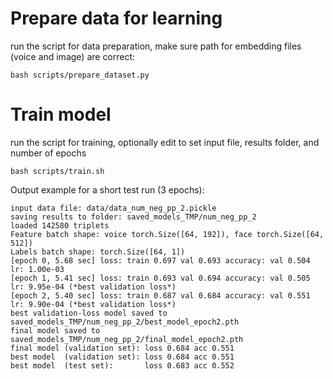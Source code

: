 # Prepare data for learning
run the script for data preparation, make sure path for embedding files (voice and image) are correct:
```
bash scripts/prepare_dataset.py
```

# Train model
run the script for training, optionally edit to set input file, results folder, and number of epochs
```
bash scripts/train.sh
```

Output example for a short test run (3 epochs):
```
input data file: data/data_num_neg_pp_2.pickle
saving results to folder: saved_models_TMP/num_neg_pp_2
loaded 142580 triplets
Feature batch shape: voice torch.Size([64, 192]), face torch.Size([64, 512])
Labels batch shape: torch.Size([64, 1])
[epoch 0, 5.68 sec] loss: train 0.697 val 0.693 accuracy: val 0.504 lr: 1.00e-03 
[epoch 1, 5.41 sec] loss: train 0.693 val 0.694 accuracy: val 0.505 lr: 9.95e-04 (*best validation loss*)
[epoch 2, 5.40 sec] loss: train 0.687 val 0.684 accuracy: val 0.551 lr: 9.90e-04 (*best validation loss*)
best validation-loss model saved to saved_models_TMP/num_neg_pp_2/best_model_epoch2.pth
final model saved to saved_models_TMP/num_neg_pp_2/final_model_epoch2.pth
final model (validation set): loss 0.684 acc 0.551
best model  (validation set): loss 0.684 acc 0.551
best model  (test set):       loss 0.683 acc 0.552
```
